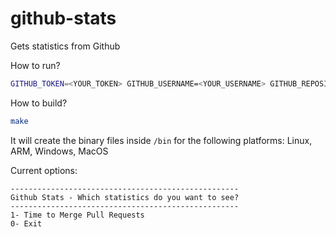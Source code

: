 # github-stats
Gets statistics from Github

How to run?

```bash
GITHUB_TOKEN=<YOUR_TOKEN> GITHUB_USERNAME=<YOUR_USERNAME> GITHUB_REPOSITORY=<REPO> go run github-stats.go
```

How to build?

```bash
make
```

It will create the binary files inside `/bin` for the following platforms: Linux, ARM, Windows, MacOS


Current options:

```
---------------------------------------------------
Github Stats - Which statistics do you want to see?
---------------------------------------------------
1- Time to Merge Pull Requests
0- Exit
```
